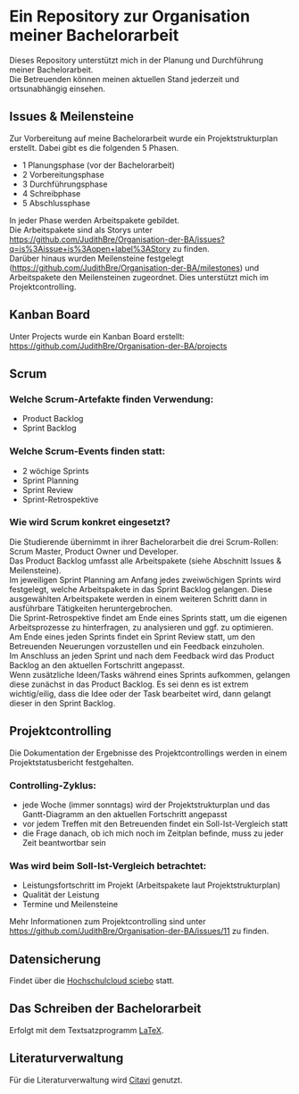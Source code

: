 # Ein Repository zur Organisation meiner Bachelorarbeit

Dieses Repository unterstützt mich in der Planung und Durchführung meiner Bachelorarbeit. <br>
Die Betreuenden können meinen aktuellen Stand jederzeit und ortsunabhängig einsehen.

## Issues & Meilensteine
Zur Vorbereitung auf meine Bachelorarbeit wurde ein Projektstrukturplan erstellt.
Dabei gibt es die folgenden 5 Phasen.<br>
 - 1 Planungsphase (vor der Bachelorarbeit) <br>
 - 2 Vorbereitungsphase <br>
 - 3 Durchführungsphase <br>
 - 4 Schreibphase <br>
 - 5 Abschlussphase<br>
 
In jeder Phase werden Arbeitspakete gebildet. <br>
Die Arbeitspakete sind als Storys unter https://github.com/JudithBre/Organisation-der-BA/issues?q=is%3Aissue+is%3Aopen+label%3AStory zu finden. <br>
Darüber hinaus wurden Meilensteine festgelegt (https://github.com/JudithBre/Organisation-der-BA/milestones) und Arbeitspakete den Meilensteinen zugeordnet. Dies unterstützt mich im Projektcontrolling. <br>

## Kanban Board
Unter Projects wurde ein Kanban Board erstellt: https://github.com/JudithBre/Organisation-der-BA/projects

## Scrum
### Welche Scrum-Artefakte finden Verwendung:
- Product Backlog
- Sprint Backlog

### Welche Scrum-Events finden statt:
- 2 wöchige Sprints
- Sprint Planning
- Sprint Review
- Sprint-Retrospektive 

### Wie wird Scrum konkret eingesetzt?
Die Studierende übernimmt in ihrer Bachelorarbeit die drei Scrum-Rollen: Scrum Master, Product Owner und Developer. <br>
Das Product Backlog umfasst alle Arbeitspakete (siehe Abschnitt Issues & Meilensteine). <br>
Im jeweiligen Sprint Planning am Anfang jedes zweiwöchigen Sprints wird festgelegt, welche Arbeitspakete in das Sprint Backlog gelangen. Diese ausgewählten Arbeitspakete werden in einem weiteren Schritt dann in ausführbare Tätigkeiten heruntergebrochen. <br>
Die Sprint-Retrospektive findet am Ende eines Sprints statt, um die eigenen Arbeitsprozesse zu hinterfragen, zu analysieren und ggf. zu optimieren. <br>
Am Ende eines jeden Sprints findet ein Sprint Review statt, um den Betreuenden Neuerungen vorzustellen und ein Feedback einzuholen. <br>
Im Anschluss an jeden Sprint und nach dem Feedback wird das Product Backlog an den aktuellen Fortschritt angepasst. <br>
Wenn zusätzliche Ideen/Tasks während eines Sprints aufkommen, gelangen diese zunächst in das Product Backlog. Es sei denn es ist extrem wichtig/eilig, dass die Idee oder der Task bearbeitet wird, dann gelangt dieser in den Sprint Backlog.

## Projektcontrolling
Die Dokumentation der Ergebnisse des Projektcontrollings werden in einem Projektstatusbericht festgehalten.
### Controlling-Zyklus:
- jede Woche (immer sonntags) wird der Projektstrukturplan und das Gantt-Diagramm an den aktuellen Fortschritt angepasst
- vor jedem Treffen mit den Betreuenden findet ein Soll-Ist-Vergleich statt
- die Frage danach, ob ich mich noch im Zeitplan befinde, muss zu jeder Zeit beantwortbar sein
### Was wird beim Soll-Ist-Vergleich betrachtet:
- Leistungsfortschritt im Projekt (Arbeitspakete laut Projektstrukturplan)
- Qualität der Leistung
- Termine und Meilensteine

Mehr Informationen zum Projektcontrolling sind unter https://github.com/JudithBre/Organisation-der-BA/issues/11 zu finden.

## Datensicherung
Findet über die [Hochschulcloud sciebo](https://www.hochschulcloud.nrw/) statt.

## Das Schreiben der Bachelorarbeit
Erfolgt mit dem Textsatzprogramm [LaTeX](https://www.latex-project.org/).

## Literaturverwaltung
Für die Literaturverwaltung wird [Citavi](https://www.citavi.com/de) genutzt.

